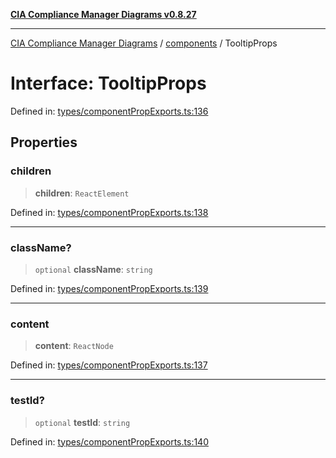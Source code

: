 [**CIA Compliance Manager Diagrams v0.8.27**](../../README.md)

***

[CIA Compliance Manager Diagrams](../../modules.md) / [components](../README.md) / TooltipProps

# Interface: TooltipProps

Defined in: [types/componentPropExports.ts:136](https://github.com/Hack23/cia-compliance-manager/blob/26bb73ca86d23be8656cdd29d12202323a449310/src/types/componentPropExports.ts#L136)

## Properties

### children

> **children**: `ReactElement`

Defined in: [types/componentPropExports.ts:138](https://github.com/Hack23/cia-compliance-manager/blob/26bb73ca86d23be8656cdd29d12202323a449310/src/types/componentPropExports.ts#L138)

***

### className?

> `optional` **className**: `string`

Defined in: [types/componentPropExports.ts:139](https://github.com/Hack23/cia-compliance-manager/blob/26bb73ca86d23be8656cdd29d12202323a449310/src/types/componentPropExports.ts#L139)

***

### content

> **content**: `ReactNode`

Defined in: [types/componentPropExports.ts:137](https://github.com/Hack23/cia-compliance-manager/blob/26bb73ca86d23be8656cdd29d12202323a449310/src/types/componentPropExports.ts#L137)

***

### testId?

> `optional` **testId**: `string`

Defined in: [types/componentPropExports.ts:140](https://github.com/Hack23/cia-compliance-manager/blob/26bb73ca86d23be8656cdd29d12202323a449310/src/types/componentPropExports.ts#L140)
